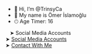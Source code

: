 - 👋 Hi, I’m @TrinsyCa
- 👤 My name is Ömer İslamoğlu
- 🕙︎ Age Timer: 16

&nbsp;&nbsp;&nbsp;➤ Social Media Accounts<br>
➤ <a href="https://trinsyca.w3spaces.com">Social Media Accounts</a><br>
➤ <a href="https://mail.google.com/mail/u/0/#inbox?compose=CllgCJqbQHGhCPnMtdCWqFQsVCMGjDnmvRfNSzBsZbZvcKhztntsHFBfpJSzQGptsfvGbxzBllq">Contact With Me</a>
